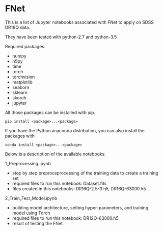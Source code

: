 # FNet
This is a list of Jupyter notebooks associated with FNet to apply on SDSS DR16Q data.
 
They have been tested with python-2.7 and python-3.5

Required packages:
- numpy
- h5py
- time
- torch
- torchvision
- matplotlib
- seaborn
- sklearn
- skorch
- jupyter

All those packages can be installed with pip.

```
pip install <package>...<package>
```
If you have the Python anaconda distribution, you can also install the packages with
```
conda install <package>...<package>
```

Below is a description of the available notebooks:


1_Preprocessing.ipynb
- step by step preproceprocessing of the training data to create a training set
- required files to run this notebook: Dataset.fits
- files created in this notebooks: DR16Q-2.5-3.h5, DR16Q-63000.h5

2_Train_Test_Model.ipynb
- building model architecture, setting hyper-parameters, and training model using Torch
- required files to run this notebook:  DR12Q-63000.h5
- result of testing the FNet


